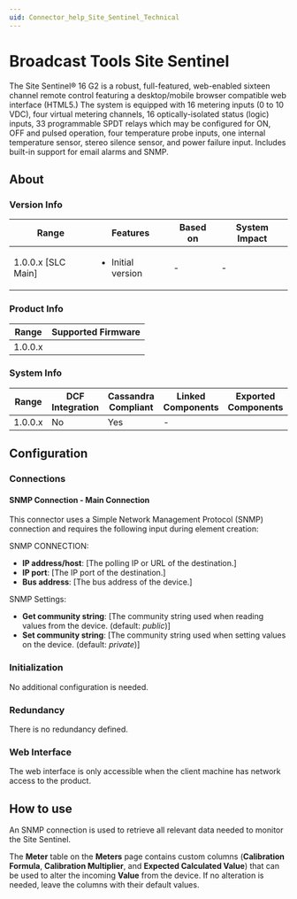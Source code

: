 ```yaml
---
uid: Connector_help_Site_Sentinel_Technical
---
```


# Broadcast Tools Site Sentinel

The Site Sentinel® 16 G2 is a robust, full-featured, web-enabled sixteen channel remote control featuring a desktop/mobile browser compatible web interface (HTML5.) The system is equipped with 16 metering inputs (0 to 10 VDC), four virtual metering channels, 16 optically-isolated status (logic) inputs, 33 programmable SPDT relays which may be configured for ON, OFF and pulsed operation, four temperature probe inputs, one internal temperature sensor, stereo silence sensor, and power failure input. Includes built-in support for email alarms and SNMP.

## About

### Version Info

|Range  |Features  |Based on  |System Impact  |
|---------|---------|---------|---------|
|1.0.0.x [SLC Main]     |<ul><li>Initial version</li></ul>         |-         |-         |

### Product Info

|Range  |Supported Firmware  |
|---------|---------|
|1.0.0.x     |       |

### System Info

|Range  |DCF Integration  |Cassandra Compliant  |Linked Components  |Exported Components   |
|---------|---------|---------|---------|---------|
|1.0.0.x    |No       |Yes         |-         |   |

## Configuration

### Connections

#### SNMP Connection - Main Connection

This connector uses a Simple Network Management Protocol (SNMP) connection and requires the following input during element creation:

SNMP CONNECTION:

- **IP address/host**: [The polling IP or URL of the destination.]
- **IP port**: [The IP port of the destination.]
- **Bus address**: [The bus address of the device.]

SNMP Settings:

- **Get community string**: [The community string used when reading values from the device. (default: *public*)]
- **Set community string**: [The community string used when setting values on the device. (default: *private*)]

### Initialization

No additional configuration is needed.

### Redundancy

There is no redundancy defined.

### Web Interface

The web interface is only accessible when the client machine has network access to the product.

## How to use

An SNMP connection is used to retrieve all relevant data needed to monitor the Site Sentinel.

The **Meter** table on the **Meters** page contains custom columns (**Calibration Formula**, **Calibration Multiplier**, and **Expected Calculated Value**) that can be used to alter the incoming **Value** from the device. If no alteration is needed, leave the columns with their default values.
